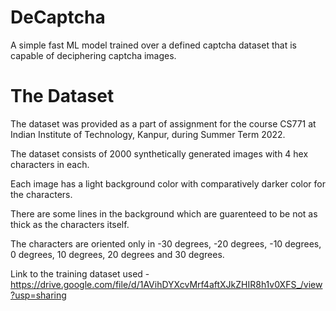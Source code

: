 # DeCaptcha
A simple fast ML model trained over a defined captcha dataset that is capable of deciphering captcha images.

# The Dataset

The dataset was provided as a part of assignment for the course CS771 at Indian Institute of Technology, Kanpur, during Summer Term 2022.

The dataset consists of 2000 synthetically generated images with 4 hex characters in each.

Each image has a light background color with comparatively darker color for the characters.

There are some lines in the background which are guarenteed to be not as thick as the characters itself.

The characters are oriented only in -30 degrees, -20 degrees, -10 degrees, 0 degrees, 10 degrees, 20 degrees and 30 degrees.

Link to the training dataset used - https://drive.google.com/file/d/1AVihDYXcvMrf4aftXJkZHIR8h1v0XFS_/view?usp=sharing
